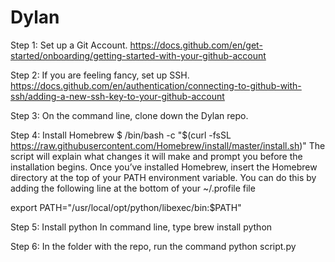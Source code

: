 # Dylan

Step 1: Set up a Git Account. https://docs.github.com/en/get-started/onboarding/getting-started-with-your-github-account

Step 2: If you are feeling fancy, set up SSH. https://docs.github.com/en/authentication/connecting-to-github-with-ssh/adding-a-new-ssh-key-to-your-github-account

Step 3: On the command line, clone down the Dylan repo. 

Step 4: Install Homebrew
$ /bin/bash -c "$(curl -fsSL https://raw.githubusercontent.com/Homebrew/install/master/install.sh)"
The script will explain what changes it will make and prompt you before the installation begins. Once you’ve installed Homebrew, insert the Homebrew directory at the top of your PATH environment variable. You can do this by adding the following line at the bottom of your ~/.profile file

export PATH="/usr/local/opt/python/libexec/bin:$PATH"

Step 5: Install python 
In command line, type brew install python

Step 6: In the folder with the repo, run the command python script.py

